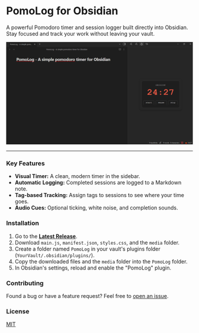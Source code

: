 # PomoLog for Obsidian

A powerful Pomodoro timer and session logger built directly into Obsidian. Stay focused and track your work without leaving your vault.

![alt text](image.png)

---

### Key Features

-   **Visual Timer:** A clean, modern timer in the sidebar.
-   **Automatic Logging:** Completed sessions are logged to a Markdown note.
-   **Tag-based Tracking:** Assign tags to sessions to see where your time goes.
-   **Audio Cues:** Optional ticking, white noise, and completion sounds.

### Installation

1.  Go to the [**Latest Release**](https://github.com/justzen0/PomoLog/releases).
2.  Download `main.js`, `manifest.json`, `styles.css`, and the `media` folder.
3.  Create a folder named `PomoLog` in your vault's plugins folder (`YourVault/.obsidian/plugins/`).
4.  Copy the downloaded files and the `media` folder into the `PomoLog` folder.
5.  In Obsidian's settings, reload and enable the "PomoLog" plugin.

### Contributing

Found a bug or have a feature request? Feel free to [open an issue](https://github.com/justzen0/PomoLog/issues).

### License

[MIT](LICENSE)